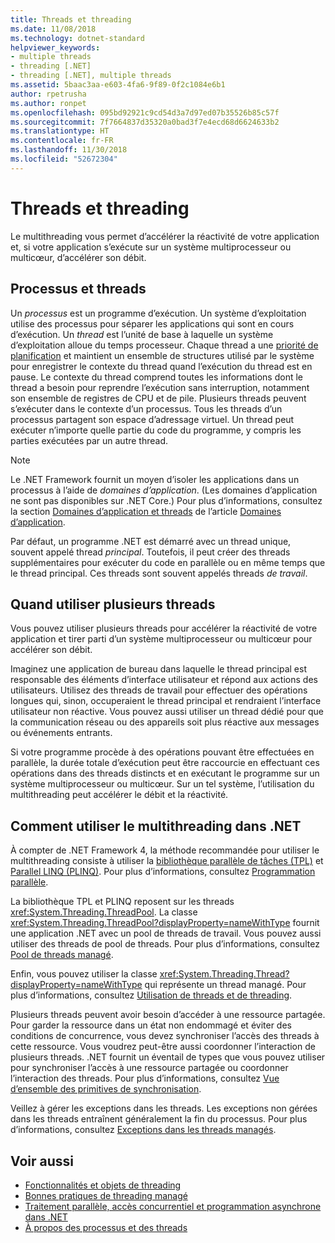 ```yaml
---
title: Threads et threading
ms.date: 11/08/2018
ms.technology: dotnet-standard
helpviewer_keywords:
- multiple threads
- threading [.NET]
- threading [.NET], multiple threads
ms.assetid: 5baac3aa-e603-4fa6-9f89-0f2c1084e6b1
author: rpetrusha
ms.author: ronpet
ms.openlocfilehash: 095bd92921c9cd54d3a7d97ed07b35526b85c57f
ms.sourcegitcommit: 7f7664837d35320a0bad3f7e4ecd68d6624633b2
ms.translationtype: HT
ms.contentlocale: fr-FR
ms.lasthandoff: 11/30/2018
ms.locfileid: "52672304"
---
```

# <a name="threads-and-threading"></a>Threads et threading

Le multithreading vous permet d’accélérer la réactivité de votre application et, si votre application s’exécute sur un système multiprocesseur ou multicœur, d’accélérer son débit.

## <a name="processes-and-threads"></a>Processus et threads

Un *processus* est un programme d’exécution. Un système d’exploitation utilise des processus pour séparer les applications qui sont en cours d’exécution. Un *thread* est l’unité de base à laquelle un système d’exploitation alloue du temps processeur. Chaque thread a une [priorité de planification](scheduling-threads.md) et maintient un ensemble de structures utilisé par le système pour enregistrer le contexte du thread quand l’exécution du thread est en pause. Le contexte du thread comprend toutes les informations dont le thread a besoin pour reprendre l’exécution sans interruption, notamment son ensemble de registres de CPU et de pile. Plusieurs threads peuvent s’exécuter dans le contexte d’un processus. Tous les threads d’un processus partagent son espace d’adressage virtuel. Un thread peut exécuter n’importe quelle partie du code du programme, y compris les parties exécutées par un autre thread.

> [!NOTE]
> Le .NET Framework fournit un moyen d’isoler les applications dans un processus à l’aide de *domaines d’application*. (Les domaines d’application ne sont pas disponibles sur .NET Core.) Pour plus d’informations, consultez la section [Domaines d’application et threads](../../framework/app-domains/application-domains.md#application-domains-and-threads) de l’article [Domaines d’application](../../framework/app-domains/application-domains.md).

Par défaut, un programme .NET est démarré avec un thread unique, souvent appelé thread *principal*. Toutefois, il peut créer des threads supplémentaires pour exécuter du code en parallèle ou en même temps que le thread principal. Ces threads sont souvent appelés threads *de travail*.

## <a name="when-to-use-multiple-threads"></a>Quand utiliser plusieurs threads

Vous pouvez utiliser plusieurs threads pour accélérer la réactivité de votre application et tirer parti d’un système multiprocesseur ou multicœur pour accélérer son débit.

Imaginez une application de bureau dans laquelle le thread principal est responsable des éléments d’interface utilisateur et répond aux actions des utilisateurs. Utilisez des threads de travail pour effectuer des opérations longues qui, sinon, occuperaient le thread principal et rendraient l’interface utilisateur non réactive. Vous pouvez aussi utiliser un thread dédié pour que la communication réseau ou des appareils soit plus réactive aux messages ou événements entrants.

Si votre programme procède à des opérations pouvant être effectuées en parallèle, la durée totale d’exécution peut être raccourcie en effectuant ces opérations dans des threads distincts et en exécutant le programme sur un système multiprocesseur ou multicœur. Sur un tel système, l’utilisation du multithreading peut accélérer le débit et la réactivité.

## <a name="how-to-use-multithreading-in-net"></a>Comment utiliser le multithreading dans .NET

À compter de .NET Framework 4, la méthode recommandée pour utiliser le multithreading consiste à utiliser la [bibliothèque parallèle de tâches (TPL)](../parallel-programming/task-parallel-library-tpl.md) et [Parallel LINQ (PLINQ)](../parallel-programming/parallel-linq-plinq.md). Pour plus d’informations, consultez [Programmation parallèle](../parallel-programming/index.md).

La bibliothèque TPL et PLINQ reposent sur les threads <xref:System.Threading.ThreadPool>. La classe <xref:System.Threading.ThreadPool?displayProperty=nameWithType> fournit une application .NET avec un pool de threads de travail. Vous pouvez aussi utiliser des threads de pool de threads. Pour plus d’informations, consultez [Pool de threads managé](the-managed-thread-pool.md).

Enfin, vous pouvez utiliser la classe <xref:System.Threading.Thread?displayProperty=nameWithType> qui représente un thread managé. Pour plus d’informations, consultez [Utilisation de threads et de threading](using-threads-and-threading.md).

Plusieurs threads peuvent avoir besoin d’accéder à une ressource partagée. Pour garder la ressource dans un état non endommagé et éviter des conditions de concurrence, vous devez synchroniser l’accès des threads à cette ressource. Vous voudrez peut-être aussi coordonner l’interaction de plusieurs threads. .NET fournit un éventail de types que vous pouvez utiliser pour synchroniser l’accès à une ressource partagée ou coordonner l’interaction des threads. Pour plus d’informations, consultez [Vue d’ensemble des primitives de synchronisation](overview-of-synchronization-primitives.md).

Veillez à gérer les exceptions dans les threads. Les exceptions non gérées dans les threads entraînent généralement la fin du processus. Pour plus d’informations, consultez [Exceptions dans les threads managés](exceptions-in-managed-threads.md).

## <a name="see-also"></a>Voir aussi

- [Fonctionnalités et objets de threading](threading-objects-and-features.md)
- [Bonnes pratiques de threading managé](managed-threading-best-practices.md)
- [Traitement parallèle, accès concurrentiel et programmation asynchrone dans .NET](../parallel-processing-and-concurrency.md)
- [À propos des processus et des threads](/windows/desktop/procthread/about-processes-and-threads)